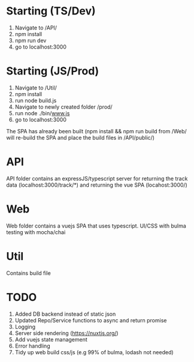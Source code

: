 # Starting (TS/Dev)
1. Navigate to /API/
2. npm install
3. npm run dev
4. go to localhost:3000

# Starting (JS/Prod)
1. Navigate to /Util/
2. npm install
3. run node build.js
4. Navigate to newly created folder /prod/
5. run node ./bin/www.js
6. go to localhost:3000

The SPA has already been built (npm install && npm run build from /Web/ will re-build the SPA and place the build files in /API/public/)

# API
API folder contains an expressJS/typescript server for returning the track data (localhost:3000/track/*) and returning the vue SPA (locahost:3000/)

# Web
Web folder contains a vuejs SPA that uses typescript.
UI/CSS with bulma
testing with mocha/chai

# Util
Contains build file

# TODO
1. Added DB backend instead of static json
2. Updated Repo/Service functions to async and return promise<Type>
3. Logging
4. Server side rendering (https://nuxtjs.org/)
5. Add vuejs state management 
6. Error handling
7. Tidy up web build css/js (e.g 99% of bulma, lodash not needed)
